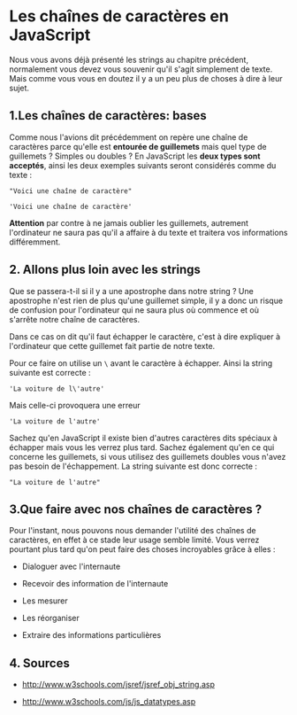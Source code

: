 # Les chaînes de caractères en JavaScript

Nous vous avons déjà présenté les strings au chapitre précédent, normalement vous devez vous souvenir qu'il s'agit simplement de texte. Mais comme vous vous en doutez il y a un peu plus de choses à dire à leur sujet.

## 1\.Les chaînes de caractères: bases

Comme nous l'avions dit précédemment on repère une chaîne de caractères parce qu'elle est **entourée de guillemets** mais quel type de guillemets ? Simples ou doubles ? En JavaScript les **deux types sont acceptés**, ainsi les deux exemples suivants seront considérés comme du texte :

```
"Voici une chaîne de caractère"

'Voici une chaîne de caractère'

```
**Attention** par contre à ne jamais oublier les guillemets, autrement l'ordinateur ne saura pas qu'il a affaire à du texte et traitera vos informations différemment.

## 2\. Allons plus loin avec les strings

Que se passera-t-il si il y a une apostrophe dans notre string ? Une apostrophe n'est rien de plus qu'une guillemet simple, il y a donc un risque de confusion pour l'ordinateur qui ne saura plus où commence et où s'arrête notre chaîne de caractères.

Dans ce cas on dit qu'il faut échapper le caractère, c'est à dire expliquer à l'ordinateur que cette guillemet fait partie de notre texte.

Pour ce faire on utilise un ```\``` avant le caractère à échapper. Ainsi la string suivante est correcte :

```
'La voiture de l\'autre'

```

Mais celle-ci provoquera une erreur

```
'La voiture de l'autre'

```

Sachez qu'en JavaScript il existe bien d'autres caractères dits spéciaux à échapper mais vous les verrez plus tard. Sachez également qu'en ce qui concerne les guillemets, si vous utilisez des guillemets doubles vous n'avez pas besoin de l'échappement. La string suivante est donc correcte :

```
"La voiture de l'autre"

```

## 3\.Que faire avec nos chaînes de caractères ?

Pour l'instant, nous pouvons nous demander l'utilité des chaînes de caractères, en effet à ce stade leur usage semble limité. Vous verrez pourtant plus tard qu'on peut faire des choses incroyables grâce à elles :

- Dialoguer avec l'internaute

- Recevoir des information de l'internaute

- Les mesurer

- Les réorganiser

- Extraire des informations particulières

## 4\. Sources

- http://www.w3schools.com/jsref/jsref_obj_string.asp

- http://www.w3schools.com/js/js_datatypes.asp
